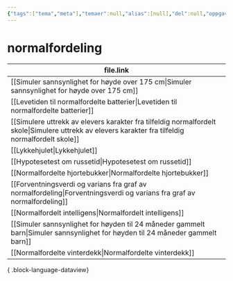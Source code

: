 ```yaml
---
{"tags":["tema","meta"],"temaer":null,"alias":[null],"del":null,"oppgave":null,"fag":null,"eksamen":null,"dg-publish":true,"title":"normalfordeling","date":"2023-06-01","modified":"2023-06-01","permalink":"/temaer/normalfordeling/","dgPassFrontmatter":true}
---
```



# normalfordeling
| file.link                                                                                                                                             |
| ----------------------------------------------------------------------------------------------------------------------------------------------------- |
| [[Simuler sannsynlighet for høyde over 175 cm\|Simuler sannsynlighet for høyde over 175 cm]]                                                       |
| [[Levetiden til normalfordelte batterier\|Levetiden til normalfordelte batterier]]                                                                 |
| [[Simulere uttrekk av elevers karakter fra tilfeldig normalfordelt skole\|Simulere uttrekk av elevers karakter fra tilfeldig normalfordelt skole]] |
| [[Lykkehjulet\|Lykkehjulet]]                                                                                                                       |
| [[Hypotesetest om russetid\|Hypotesetest om russetid]]                                                                                             |
| [[Normalfordelte hjortebukker\|Normalfordelte hjortebukker]]                                                                                       |
| [[Forventningsverdi og varians fra graf av normalfordeling\|Forventningsverdi og varians fra graf av normalfordeling]]                             |
| [[Normalfordelt intelligens\|Normalfordelt intelligens]]                                                                                           |
| [[Simuler sannsynlighet for høyden til 24 måneder gammelt barn\|Simuler sannsynlighet for høyden til 24 måneder gammelt barn]]                     |
| [[Normalfordelte vinterdekk\|Normalfordelte vinterdekk]]                                                                                           |

{ .block-language-dataview}
